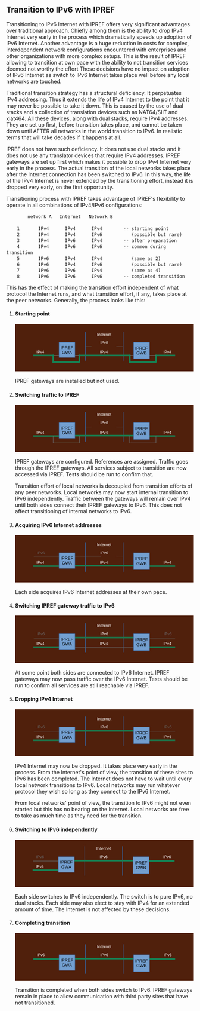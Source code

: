 ## Transition to IPv6 with IPREF

Transitioning to IPv6 Internet with IPREF offers very significant advantages over traditional approach. Chiefly among them is the ability to drop IPv4 Internet very early in the process which dramatically speeds up adoption of IPv6 Internet. Another advantage is a huge reduction in costs for complex, interdependent network configurations encountered with enterprises and other organizations with more complex setups. This is the result of IPREF allowing to transition at own pace with the ability to not transition services deemed not worthy the effort These decisions have no impact on adoption of IPv6 Internet as switch to IPv6 Internet takes place well before any local networks are touched.

Traditional transition strategy has a structural deficiency. It perpetuates IPv4 addressing. Thus it extends the life of IPv4 Internet to the point that it may never be possible to take it down. This is caused by the use of dual stacks and a collection of translation devices such as NAT64/SIIT and xlat464. All these devices, along with dual stacks, require IPv4 addresses. They are set up first, before transition takes place, and cannot be taken down until AFTER all networks in the world transition to IPv6. In realistic terms that will take decades if it happens at all.

IPREF does not have such deficiency. It does not use dual stacks and it does not use any translator devices that require IPv4 addresses. IPREF gateways are set up first which makes it possible to drop IPv4 Internet very early in the process. The actual transition of the local networks takes place after the Internet connection has been switched to IPv6. In this way, the life of the IPv4 Internet is never extended by the transitioning effort, instead it is dropped very early, on the first opportunity.

Transitioning process with IPREF takes advantage of IPREF's flexibility to operate in all combinations of IPv4/IPv6 configurations:

```
        network A   Internet   Network B

    1       IPv4      IPv4      IPv4        -- starting point
    2       IPv4      IPv4      IPv6           (possible but rare)
    3       IPv4      IPv6      IPv4        -- after preparation
    4       IPv4      IPv6      IPv6        -- common during transition
    5       IPv6      IPv4      IPv4           (same as 2)
    6       IPv6      IPv4      IPv6           (possible but rare)
    7       IPv6      IPv6      IPv4           (same as 4)
    8       IPv6      IPv6      IPv6        -- completed transition
```
This has the effect of making the transition effort independent of what protocol the Internet runs, and what transition effort, if any, takes place at the peer networks. Generally, the process looks like this:

1. #### Starting point

	![](./transition-to-ipv6-with-ipref.s1.jpg)

	IPREF gateways are installed but not used.
	
1. #### Switching traffic to IPREF

	![](./transition-to-ipv6-with-ipref.s2.jpg)

	IPREF gateways are configured. References are assigned. Traffic goes through the IPREF gateways. All services subject to transition are now accessed via IPREF. Tests should be run to confirm that.

	Transition effort of local networks is decoupled from transition efforts of any peer networks.
Local networks may now start internal transition to IPv6 independently. Traffic between the
gateways will remain over IPv4 until both sides connect their IPREF gateways to IPv6. This does
not affect transitioning of internal networks to IPv6.

1. #### Acquiring IPv6 Internet addresses

	![](./transition-to-ipv6-with-ipref.s3.jpg)

	Each side acquires IPv6 Internet addresses at their own pace.
	
1. #### Switching IPREF gateway traffic to IPv6

	![](./transition-to-ipv6-with-ipref.s4.jpg)

	At some point both sides are connected to IPv6 Internet. IPREF gateways may now pass traffic over the IPv6 Internet. Tests should be run to confirm all services are still reachable via IPREF.
	
1. #### Dropping IPv4 Internet

	![](./transition-to-ipv6-with-ipref.s5.jpg)

	IPv4 Internet may now be dropped. It takes place very early in the process. From the Internet's point of view, the transition of these sites to IPv6 has been completed. The Internet does not have to wait until every local network transitions to IPv6. Local networks may run whatever protocol they wish so long as they connect to the IPv6 Internet.

	From local networks' point of view, the transition to IPv6 might not even started but this has no bearing on the Internet. Local networks are free to take as much time as they need for the transition.
	
1. #### Switching to IPv6 independently

	![](./transition-to-ipv6-with-ipref.s6.jpg)

	Each side switches to IPv6 independently. The switch is to pure IPv6, no dual stacks. Each side may also elect to stay with IPv4 for an extended amount of time. The Internet is not affected by these decisions.
	
1. #### Completing transition

	![](./transition-to-ipv6-with-ipref.s7.jpg)

	Transition is completed when both sides switch to IPv6. IPREF gateways remain in place to allow communication with third party sites that have not transitioned.